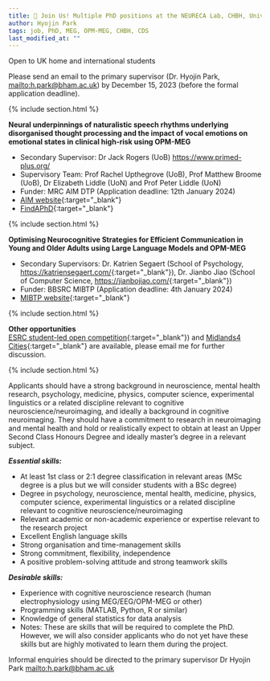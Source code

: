```yaml
---
title: 🔔 Join Us! Multiple PhD positions at the NEURECA Lab, CHBH, University of Birmingham
author: Hyojin Park
tags: job, PhD, MEG, OPM-MEG, CHBH, CDS
last_modified_at: ""
---
```

Open to UK home and international students <br>

Please send an email to the primary supervisor (Dr. Hyojin Park, <mailto:h.park@bham.ac.uk>) by December 15, 2023 (before the formal application deadline).

{% include section.html %}

**Neural underpinnings of naturalistic speech rhythms underlying disorganised thought processing and the impact of vocal emotions on emotional states in clinical high-risk using OPM-MEG** <br>
- Secondary Supervisor: Dr Jack Rogers (UoB) <https://www.primed-plus.org/> <br>
- Supervisory Team: Prof Rachel Upthegrove (UoB), Prof Matthew Broome (UoB), Dr Elizabeth Liddle (UoN) and Prof Peter Liddle (UoN) <br>
- Funder: MRC AIM DTP (Application deadline: 12th January 2024) <br>
- [AIM website](https://more.bham.ac.uk/mrc-aim/phd-opportunities/){:target="_blank"} <br>
- [FindAPhD](https://www.findaphd.com/phds/project/neural-underpinnings-of-naturalistic-speech-rhythms-underlying-disorganised-thought-processing-and-the-impact-of-vocal-emotions-on-emotional-states-in-clinical-high-risk-using-opm-meg/?p166013){:target="_blank"}

{% include section.html %}

**Optimising Neurocognitive Strategies for Efficient Communication in Young and Older Adults using Large Language Models and OPM-MEG** <br>
- Secondary Supervisors: Dr. Katrien Segaert (School of Psychology, <https://katriensegaert.com/>{:target="_blank"}), Dr. Jianbo Jiao (School of Computer Science, <https://jianbojiao.com/>{:target="_blank"}) <br>
- Funder: BBSRC MIBTP (Application deadline: 4th January 2024) <br>
- [MIBTP website](https://warwick.ac.uk/fac/cross_fac/mibtp/phd/integrated_understanding_of_health/optimising_neurocognitive_strategies){:target="_blank"}

{% include section.html %}

**Other opportunities** <br>
[ESRC student-led open competition](https://warwick.ac.uk/fac/cross_fac/mgsdtp/studentships/howtoapply/){:target="_blank"}) and [Midlands4 Cities](https://www.midlands4cities.ac.uk/){:target="_blank"} are available, please email me for further discussion.

{% include section.html %}

Applicants should have a strong background in neuroscience, mental health research, psychology, medicine, physics, computer science, experimental linguistics or a related discipline relevant to cognitive neuroscience/neuroimaging, and ideally a background in cognitive neuroimaging. They should have a commitment to research in neuroimaging and mental health and hold or realistically expect to obtain at least an Upper Second Class Honours Degree and ideally master’s degree in a relevant subject.

***Essential skills:***
- At least 1st class or 2:1 degree classification in relevant areas (MSc degree is a plus but we will consider students with a BSc degree) 
- Degree in psychology, neuroscience, mental health, medicine, physics, computer science, experimental linguistics or a related discipline relevant to cognitive neuroscience/neuroimaging 
- Relevant academic or non-academic experience or expertise relevant to the research project 
- Excellent English language skills
- Strong organisation and time-management skills
- Strong commitment, flexibility, independence
- A positive problem-solving attitude and strong teamwork skills

***Desirable skills:***
- Experience with cognitive neuroscience research (human electrophysiology using MEG/EEG/OPM-MEG or other)
- Programming skills (MATLAB, Python, R or similar)
- Knowledge of general statistics for data analysis 
- Notes: These are skills that will be required to complete the PhD. However, we will also consider applicants who do not yet have these skills but are highly motivated to learn them during the project.

Informal enquiries should be directed to the primary supervisor Dr Hyojin Park <mailto:h.park@bham.ac.uk>
